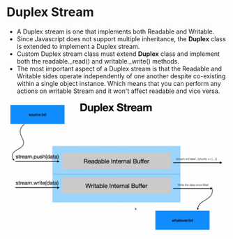 # Duplex Stream #
- A Duplex stream is one that implements both Readable and Writable.
- Since Javascript does not support multiple inheritance, the **Duplex** class is extended to implement a Duplex stream.
- Custom Duplex stream class must extend **Duplex** class and implement both the readable._read() and writable._write() methods.
- The most important aspect of a Duplex stream is that the Readable and Writable sides operate independently of one another despite co-existing within a single object instance. Which means that you can perform any actions on writable Stream and it won't affect readable and vice versa.
  
![Duplex](../images/duplexStream.png)
